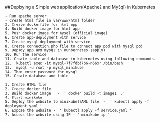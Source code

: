 
 ##Deploying a Simple web application(Apache2 and MySql) in Kubernetes

	- Run apache server
	- Create html file in var/www/html folder
	3. Create dockerfile for html app
	4. Build docker image for html app
	5. Push docker image for mysql (official image)
	6. Create app-deployment with service
	7. Create mysql deployment with service
	8. Create connection.php file to connect app pod with mysql pod
	9. Deploy app and mysql in kunbernetes (apply)
	10. Run the service
	11. Create table and database in kubernetes using following commands.
	12.  kubectl exec -it mysql-7f7fdbd7b6-n66xr /bin/bash
	13.  mysql -u root -p mysql_minikube 
	14. Then enter password for mysql
 	15. Create database and table 

	1. Create HTML file
	2. Create docker file
	3. Build docker image   -  ' docker build -t image1  .' 
	4. Start minikube
	5. Deploy the website to minikube(YAML file) -  ' kubectl apply -f deployment.yaml ' 
	6. Expose the website -  ' kubectl apply -f service.yaml ' 
 	7. Access the website using IP - ' minikube ip '

